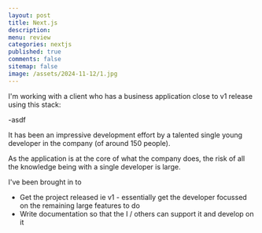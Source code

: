 ```yaml
---
layout: post
title: Next.js 
description:
menu: review
categories: nextjs
published: true
comments: false
sitemap: false
image: /assets/2024-11-12/1.jpg
---
```

<!-- [![alt text](/assets/2025-04-03/1.jpg "email"){:width="700px"}](/assets/2025-04-03/1.jpg)  -->
<!-- [![alt text](/assets/2025-04-03/1.jpg "email")](/assets/2025-04-03/1.jpg) -->

I'm working with a client who has a business application close to v1 release using this stack:

-asdf

It has been an impressive development effort by a talented single young developer in the company (of around 150 people).

As the application is at the core of what the company does, the risk of all the knowledge being with a single developer is large.

I've been brought in to

- Get the project released ie v1 - essentially get the developer focussed on the remaining large features to do
- Write documentation so that the I / others can support it and develop on it


